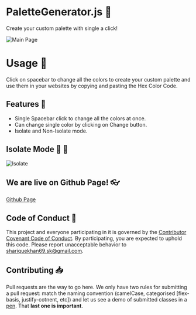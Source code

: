 # PaletteGenerator.js :art:
Create your custom palette with single a click!

![Main Page](https://i.ibb.co/sy9YKYw/main.png)

# Usage :thinking:
Click on spacebar to change all the colors to create your custom palette and use them in your websites by copying and pasting the Hex Color Code.

## Features :gem:
- Single Spacebar click to change all the colors at once.
- Can change single color by clicking on Change button.
- Isolate and Non-Isolate mode.

## Isolate Mode :barber: :barber:
![Isolate](https://i.ibb.co/txfcmS1/isolate.png)


## We are live on Github Page! 👓
[Github Page](https://shariquekhan1997.github.io/PaletteGenerator.js/)
## Code of Conduct :scroll:

This project and everyone participating in it is governed by the [Contributor Covenant Code of Conduct](CODE_OF_CONDUCT.md). By participating, you are expected to uphold this code. Please report unacceptable behavior to [shariquekhan69.sk@gmail.com](mailto:shariquekhan69.sk@gmail.com).

## Contributing :inbox_tray:

Pull requests are the way to go here. We only have two rules for submitting a pull request: match the naming convention (camelCase, categorised [flex-basis, justify-cotnent, etc]) and let us see a demo of submitted classes in a [pen](http://codepen.io). That **last one is important**.
